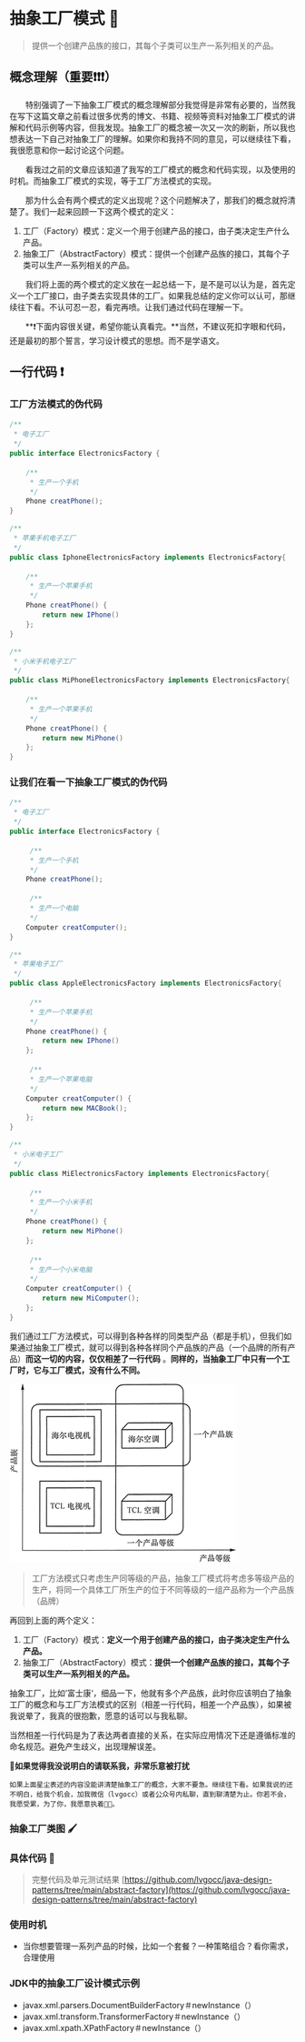 # 抽象工厂模式 🌉

> 提供一个创建产品族的接口，其每个子类可以生产一系列相关的产品。



## 概念理解（重要❗❗❗）



　　特别强调了一下抽象工厂模式的概念理解部分我觉得是非常有必要的，当然我在写下这篇文章之前看过很多优秀的博文、书籍、视频等资料对抽象工厂模式的讲解和代码示例等内容，但我发现。抽象工厂的概念被一次又一次的刷新，所以我也想表达一下自己对抽象工厂的理解。如果你和我持不同的意见，可以继续往下看，我很愿意和你一起讨论这个问题。



　　看我过之前的文章应该知道了我写的工厂模式的概念和代码实现，以及使用的时机。而抽象工厂模式的实现，等于工厂方法模式的实现。



　　那为什么会有两个模式的定义出现呢？这个问题解决了，那我们的概念就捋清楚了。我们一起来回顾一下这两个模式的定义：

1. 工厂（Factory）模式：定义一个用于创建产品的接口，由子类决定生产什么产品。
2. 抽象工厂（AbstractFactory）模式：提供一个创建产品族的接口，其每个子类可以生产一系列相关的产品。

　　我们将上面的两个模式的定义放在一起总结一下，是不是可以认为是，首先定义一个工厂接口，由子类去实现具体的工厂。如果我总结的定义你可以认可，那继续往下看。不认可忍一忍，看完再喷。让我们通过代码在理解一下。



　　**❗下面内容很关键，希望你能认真看完。**当然，不建议死扣字眼和代码，还是最初的那个誓言，学习设计模式的思想。而不是学语文。



## 一行代码 ❗



### 工厂方法模式的伪代码

```java
/**
 * 电子工厂
 */
public interface ElectronicsFactory {

    /**
     * 生产一个手机
     */
    Phone creatPhone();
}
```



```java
/**
 * 苹果手机电子工厂
 */
public class IphoneElectronicsFactory implements ElectronicsFactory{

    /**
     * 生产一个苹果手机
     */
    Phone creatPhone() {
        return new IPhone()
    };
}
```



```java
/**
 * 小米手机电子工厂
 */
public class MiPhoneElectronicsFactory implements ElectronicsFactory{

    /**
     * 生产一个苹果手机
     */
    Phone creatPhone() {
        return new MiPhone()
    };
}
```



### 让我们在看一下抽象工厂模式的伪代码

```java
/**
 * 电子工厂
 */
public interface ElectronicsFactory {

     /**
     * 生产一个手机
     */
    Phone creatPhone();
    
     /**
     * 生产一个电脑
     */
    Computer creatComputer();
}
```



```java
/**
 * 苹果电子工厂
 */
public class AppleElectronicsFactory implements ElectronicsFactory{

     /**
     * 生产一个苹果手机
     */
    Phone creatPhone() {
        return new IPhone()
    };
    
     /**
     * 生产一个苹果电脑
     */
    Computer creatComputer() {
        return new MACBook();
    };
}
```



```java
/**
 * 小米电子工厂
 */
public class MiElectronicsFactory implements ElectronicsFactory{

     /**
     * 生产一个小米手机
     */
    Phone creatPhone() {
        return new MiPhone()
    };
    
     /**
     * 生产一个小米电脑
     */
    Computer creatComputer() {
        return new MiComputer();
    };
}
```



我们通过工厂方法模式，可以得到各种各样的同类型产品（都是手机），但我们如果通过抽象工厂模式，就可以得到各种各样同个产品族的产品（一个品牌的所有产品）**而这一切的内容，仅仅相差了一行代码** 。**同样的，当抽象工厂中只有一个工厂时，它与工厂模式，没有什么不同。**



![](3-1Q1141559151S.gif)



> 工厂方法模式只考虑生产同等级的产品，抽象工厂模式将考虑多等级产品的生产，将同一个具体工厂所生产的位于不同等级的一组产品称为一个产品族（品牌）



再回到上面的两个定义：

1. 工厂（Factory）模式：**定义一个用于创建产品的接口，由子类决定生产什么产品。**
2. 抽象工厂（AbstractFactory）模式：**提供一个创建产品族的接口，其每个子类可以生产一系列相关的产品。**

抽象工厂，比如’富士康‘，细品一下，他就有多个产品族，此时你应该明白了抽象工厂的概念和与工厂方法模式的区别（相差一行代码，相差一个产品族），如果被我说晕了，我真的很抱歉，愿意的话可以与我私聊。



当然相差一行代码是为了表达两者直接的关系，在实际应用情况下还是遵循标准的命名规范。避免产生歧义，出现理解误差。



**🔔如果觉得我没说明白的请联系我，非常乐意被打扰**

``如果上面星尘表述的内容没能讲清楚抽象工厂的概念，大家不要急。继续往下看。如果我说的还不明白，给我个机会，加我微信（lvgocc）或者公众号内私聊，直到聊清楚为止。你若不会，我愿受累，为了你，我愿意执着🐱‍💻。``



### 抽象工厂类图 🖌





### 具体代码 📄

> 完整代码及单元测试结果 [https://github.com/lvgocc/java-design-patterns/tree/main/abstract-factory](https://github.com/lvgocc/java-design-patterns/tree/main/abstract-factory)





### 使用时机

- 当你想要管理一系列产品的时候，比如一个套餐？一种策略组合？看你需求，合理使用






### JDK中的抽象工厂设计模式示例

- javax.xml.parsers.DocumentBuilderFactory＃newInstance（）
- javax.xml.transform.TransformerFactory＃newInstance（）
- javax.xml.xpath.XPathFactory＃newInstance（）